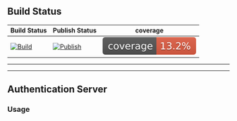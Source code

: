 
 ## Build Status
 
| Build Status | Publish Status | coverage                         |
|--------------|----------------|------------------|
|  [![Build](https://github.com/CourierMgmt/auth-ms/actions/workflows/ci.yml/badge.svg)](https://github.com/CourierMgmt/auth-ms/actions/workflows/build-workflow.yml)           | [![Publish](https://github.com/CourierMgmt/auth-ms/actions/workflows/cd.yml/badge.svg)](https://github.com/CourierMgmt/auth-ms/actions/workflows/publish-workflow.yml) | ![Coverage not loaded](./badges/jacoco.svg) |          |
---

---
## Authentication Server
### Usage
